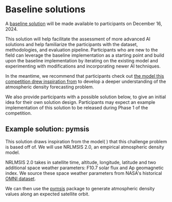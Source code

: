 # Baseline solutions

A [baseline solution](https://github.com/ARCLab-MIT/2025-aichallenge-wiki/tree/main/baseline_solutions) will be made available to participants on December 16, 2024. 

This solution will help facilitate the assessment of more advanced AI solutions and help familiarize the participants with the dataset, methodologies, and evaluation pipeline. Participants who are new to the field can leverage the baseline implementation as a starting point and build upon the baseline implementation by iterating on the existing model and experimenting with modifications and incorporating newer AI techniques. 

In the meantime, we recommend that participants check out [the model this competition drew inspiration from](https://github.com/ARCLab-MIT/2025-aichallenge-devkit/tree/main/background_model) to develop a deeper understanding of the atmospheric density forecasting problem.

We also provide participants with a possible solution below, to give an initial idea for their own solution design. Participants may expect an example implementation of this solution to be released during Phase 1 of the competition.

## Example solution: pymsis
This solution draws inspiration from the model( ) that this challenge problem is based off of. We will use NRLMSIS 2.0, an empirical atmospheric density model.

NRLMSIS 2.0 takes in satellite time, altitude, longitude, latitude and two additional space weather parameters: F10.7 solar flux and Ap geomagnetic index. We source these space weather parameters from NASA's historical [OMNI dataset](https://omniweb.gsfc.nasa.gov/). 

We can then use the [pymsis](https://pypi.org/project/pymsis/) package to generate atmospheric density values along an expected satellite orbit. 



